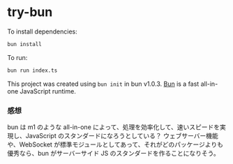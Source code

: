 # try-bun

To install dependencies:

```bash
bun install
```

To run:

```bash
bun run index.ts
```

This project was created using `bun init` in bun v1.0.3. [Bun](https://bun.sh) is a fast all-in-one JavaScript runtime.

### 感想

bun は m1 のような all-in-one によって、処理を効率化して、速いスピードを実現し、JavaScript のスタンダードになろうとしている？
ウェブサーバー機能や、WebSocket が標準モジュールとしてあって、それがどのパッケージよりも優秀なら、bun がサーバーサイド JS のスタンダードを作ることになりそう。
